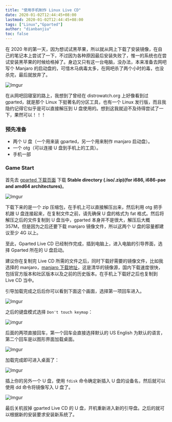 ```yaml
---
title: "使用手机制作 Linux Live CD"
date: 2020-01-02T12:44:45+08:00
lastmod: 2020-01-02T12:44:45+08:00
tags: ["Linux","Gparted"]
author: "dianbanjiu"
toc: false
---
```


在 2020 年的第一天，因为想试试黑苹果，所以就从网上下载了安装镜像，在自己的笔记本上尝试了一下，不过因为各种原因最后安装失败了，惟一的系统也在尝试安装黑苹果的时候给格掉了。身边又只有这一台电脑，没办法，本来准备去网吧写个 Manjaro 的启动盘的，可惜木马病毒太多，在网吧杀了两个小时的毒，也没杀完，最后就放弃了。  

![Imgur](https://i.imgur.com/BXi7QoK.jpg)

在从网吧回寝室的路上，我想到了曾经在 distrowatch.org 上好像看到过 gparted，就是那个 Linux 下挺著名的分区工具，也有一个 Linux 发行版，而且我隐约记得它似乎是可以直接解压到 U 盘使用的。想到这我就迫不及待得尝试了一下，果然可以！！！  

### 预先准备  

- 两个 U 盘（一个用来装 gparted，另一个用来制作 manjaro 启动盘）。  
- 一个 otg（可以连接 U 盘到手机上的工具）。  
- 手机一部

### Game Start  

首先去 [gparted 下载页面](https://gparted.org/download.php) 下载 **Stable directory (.iso/.zip)(for i686, i686-pae and amd64 architectures)**。  

![Imgur](https://i.imgur.com/O0ld1kR.png)

下载下来的是一个 zip 压缩包，在手机上可以直接解压出来，然后利用 otg 把手机跟 U 盘连接起来，在复制文件之前，请先确保 U 盘的格式为 fat 格式。然后将解压之后的文件复制到 U 盘当中，gparted 本身并不是很大，解压后大概 357M，但是因为之后还要下载 manjaro 镜像文件，所以这两个 U 盘的容量都建议至少 4G 以上。  

至此，Gparted Live CD 已经制作完成，插到电脑上，进入电脑的引导界面，选择 Gparted 所在的 U 盘启动。  

建议你在复制完 Live CD 所需的文件之后，同时下载好需要的镜像文件，比如我选择的 manjaro，[manjaro 下载地址](https://mirrors.tuna.tsinghua.edu.cn/osdn/storage/g/m/ma/)，这是清华的镜像源，国内下载速度很快，包括官方版本和社区版本以及之前的历史版本。在手机上下载好之后也复制到 Live CD 当中。  


引导加载完成之后后你可以看到下面这个画面，选择第一项回车进入。  

![Imgur](https://i.imgur.com/d27drNa.png)

之后的键盘模式选择 `Don't touch keymap`：  

![imgur](https://i.imgur.com/O55JJzQ.png)

后面的两项直接回车，第一个回车会直接选择默认的 US English 为默认的语言，第二个回车是以图形界面加载桌面。  

![Imgur](https://i.imgur.com/LtegLuc.png)

加载完成即可进入桌面了：  

![Imgur](https://i.imgur.com/rTqcked.png)

插上你的另外一个 U 盘，使用 `fdisk` 命令确定新插入 U 盘的设备名，然后就可以使用 dd 命令将镜像写入 U 盘了。  

![Imgur](https://i.imgur.com/hOsO0gV.png)  

最后关机拔掉 gparted Live CD 的 U 盘，开机重新进入新的引导盘。之后的就可以根据新的安装要求安装新系统了。  